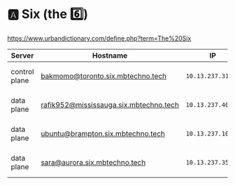 # :a: Six (the :six:)

https://www.urbandictionary.com/define.php?term=The%20Six

| Server           | Hostname                             |  IP               | Specs                 |
|------------------|--------------------------------------|-------------------|-----------------------|
| control plane    |bakmomo@toronto.six.mbtechno.tech      | `10.13.237.31/24` | 64GB Ram,      16cpus |
| data plane       |rafik952@mississauga.six.mbtechno.tech  | `10.13.237.40/24` | 64GB Ram,      16cpus |
| data plane       |ubuntu@brampton.six.mbtechno.tech     | `10.13.237.10/24` | 64GB Ram,       8cpus |
| data plane       |sara@aurora.six.mbtechno.tech       | `10.13.237.35/24` | 64GB Ram,      16cpus |

